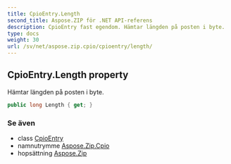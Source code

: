 ```yaml
---
title: CpioEntry.Length
second_title: Aspose.ZIP för .NET API-referens
description: CpioEntry fast egendom. Hämtar längden på posten i byte.
type: docs
weight: 30
url: /sv/net/aspose.zip.cpio/cpioentry/length/
---
```

## CpioEntry.Length property

Hämtar längden på posten i byte.

```csharp
public long Length { get; }
```

### Se även

* class [CpioEntry](../)
* namnutrymme [Aspose.Zip.Cpio](../../cpioentry/)
* hopsättning [Aspose.Zip](../../../)


